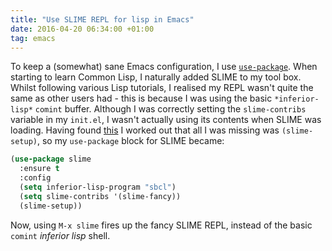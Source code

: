```yaml
---
title: "Use SLIME REPL for lisp in Emacs"
date: 2016-04-20 06:34:00 +01:00
tag: emacs
---
```

To keep a (somewhat) sane Emacs configuration, I use
[`use-package`][use-package]. When starting to learn Common Lisp, I naturally
added SLIME to my tool box. Whilst following various Lisp tutorials, I realised
my REPL wasn't quite the same as other users had - this is because I was using
the basic `*inferior-lisp*` `comint` buffer. Although I was correctly setting
the `slime-contribs` variable in my `init.el`, I wasn't actually using its
contents when SLIME was loading. Having found [this][slime-repl-no-start] I
worked out that all I was missing was `(slime-setup)`, so my `use-package` block
for SLIME became:

```lisp
(use-package slime
  :ensure t
  :config
  (setq inferior-lisp-program "sbcl")
  (setq slime-contribs '(slime-fancy))
  (slime-setup))
```

Now, using `M-x slime` fires up the fancy SLIME REPL, instead of the basic
`comint` *inferior lisp* shell.

[use-package]: https://github.com/jwiegley/use-package
[slime-repl-no-start]: https://github.com/slime/slime/issues/258
